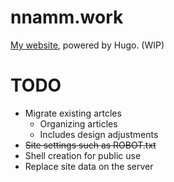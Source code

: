 # nnamm.work

[My website](https://nnamm.work), powered by Hugo. (WIP)

# TODO

- Migrate existing artcles
	- Organizing articles
	- Includes design adjustments
- ~~Site settings such as ROBOT.txt~~
- Shell creation for public use
- Replace site data on the server
